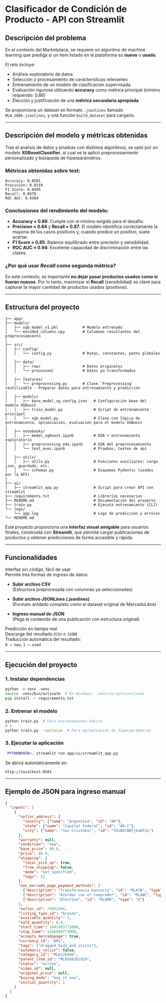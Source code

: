# Clasificador de Condición de Producto - API con Streamlit

## Descripción del problema

En el contexto del Marketplace, se requiere un algoritmo de machine learning que prediga si un ítem listado en la plataforma es **nuevo** o **usado**.

El reto incluye:

- Análisis exploratorio de datos
- Selección y procesamiento de características relevantes
- Entrenamiento de un modelo de clasificación supervisada
- Evaluación rigurosa utilizando **accuracy** como métrica principal (mínimo requerido: 0.86)
- Elección y justificación de una **métrica secundaria apropiada**

Se proporciona un dataset en formato `.jsonlines` llamado `MLA_100k.jsonlines`, y una función `build_dataset` para cargarlo.

---

## Descripción del modelo y métricas obtenidas

Tras el análisis de datos y pruebas con distintos algoritmos, se optó por un modelo **XGBoostClassifier**, al cual se le aplicó preprocesamiento personalizado y búsqueda de hiperparámetros.

### Métricas obtenidas sobre test:

```
Accuracy: 0.8581
Precision: 0.8319
F1 Score: 0.8495
Recall: 0.8678
ROC AUC: 0.9364
```

### Conclusiones del rendimiento del modelo:

- **Accuracy ≈ 0.86**: Cumple con el mínimo exigido para el desafío.
- **Precision ≈ 0.84** y **Recall ≈ 0.87**: El modelo identifica correctamente la mayoría de los casos positivos y, cuando predice un positivo, suele acertar.
- **F1 Score ≈ 0.85**: Balance equilibrado entre precisión y sensibilidad.
- **ROC AUC ≈ 0.94**: Excelente capacidad de discriminación entre las clases.

### ¿Por qué usar *Recall* como segunda métrica?

En este contexto, es importante **no dejar pasar productos usados como si fueran nuevos**. Por lo tanto, maximizar el **Recall** (sensibilidad) es clave para capturar la mayor cantidad de productos usados (positivos).

---

## Estructura del proyecto

```
├── app/
├── models/
│   ├── xgb_model_v1.pkl           # Modelo entrenado
│   └── encoded_columns.npy        # Columnas resultantes del preprocesamiento
│
├── src/
│   ├── config/
│   │   └── config.py              # Rutas, constantes, paths globales
│
│   ├── data/
│   │   ├── raw/                   # Datos originales
│   │   └── processed/             # Datos ya transformados
│
│   ├── features/
│   │   └── preprocessing.py       # Clase `Preprocessing` reutilizable - Preparar datos para entrenamiento y prediccion
│
│   ├── models/
│   │   ├── base_model_xg_config.json   # Configuración base del modelo XGBoost
│   │   ├── train_model.py              # Script de entrenamiento principal
│   │   └── xgb_model.py                # Clase con lógica de entrenamiento, optimización, evaluación para el modelo XGBoost
│
│   ├── notebooks/
│   │   ├── model_xgboost.ipynb         # EDA + entrenamiento exploratorio
│   │   ├── preprocessing_eda.ipynb     # EDA del preprocesamiento
│   │   └── test_exec.ipynb             # Pruebas, testeo de api
│
│   ├── utils/
│   │   ├── utils.py                    # Funciones auxiliares: carga json, guardado, etc.
│   │   └── schemas.py                  # Esquemas Pydantic (usados por la API)
|
├── ui/
│   ├── streamlit_app.py                # Script para crear API con streamlit
├── requirements.txt                    # Librerías necesarias
├── README.md                           # Documentación del proyecto
├── train.py                            # Ejecuta entrenamiento (CLI)
└── logs/
    └── app.log                         # Logs de predicción y errores
└── README.md

```
Este proyecto proporciona una **interfaz visual amigable** para usuarios finales, construida con **Streamlit**, que permite cargar publicaciones de productos y obtener predicciones de forma accesible y rápida.

---

## Funcionalidades

Interfaz sin código, fácil de usar  
Permite tres formas de ingreso de datos:

- **Subir archivo CSV**  
  (Estructura preprocesada con columnas ya seleccionadas)

- **Subir archivo JSONLines (.jsonlines)**  
  (Formato anidado completo como el dataset original de MercadoLibre)

- **Ingreso manual de JSON**  
  (Pega el contenido de una publicación con estructura original)

Predicción en tiempo real  
Descarga del resultado (`CSV` o `JSON`)  
Traducción automática del resultado:  
`0 → new`, `1 → used`

---

## Ejecución del proyecto

### 1. Instalar dependencias

```bash
python -m venv .venv
source .venv/bin/activate  # En Windows: .venv\Scripts\activate
pip install -r requirements.txt
```

### 2. Entrenar el modelo

```bash
python train.py  # Para entrenamiento básico
# o
python train.py --optimize  # Para optimización de hiperparámetros
```

### 3. Ejecutar la aplicación

```bash
 PYTHONPATH=. streamlit run app/ui/streamlit_app.py
```

Se abrirá automáticamente en:

```
http://localhost:8501
```

---

## Ejemplo de JSON para ingreso manual

```json
{
  "inputs": [
    {
      "seller_address": {
        "country": {"name": "Argentina", "id": "AR"},
        "state": {"name": "Capital Federal", "id": "AR-C"},
        "city": {"name": "San Cristóbal", "id": "TUxBQlNBTjkwNTZa"}
      },
      "warranty": null,
      "condition": "new",
      "base_price": 80.0,
      "price": 80.0,
      "shipping": {
        "local_pick_up": true,
        "free_shipping": false,
        "mode": "not_specified",
        "tags": []
      },
      "non_mercado_pago_payment_methods": [
        {"description": "Transferencia bancaria", "id": "MLATB", "type": "G"},
        {"description": "Acordar con el comprador", "id": "MLAWC", "type": "G"},
        {"description": "Efectivo", "id": "MLAMO", "type": "G"}
      ],
      "seller_id": 74952096,
      "listing_type_id": "bronze",
      "available_quantity": 1,
      "sold_quantity": 0.0,
      "start_time": 1441485773000,
      "stop_time": 1446669773000,
      "accepts_mercadopago": true,
      "currency_id": "ARS",
      "tags": ["dragged_bids_and_visits"],
      "automatic_relist": false,
      "category_id": "MLA126406",
      "parent_item_id": "MLA568261029",
      "status": "active",
      "video_id": null,
      "original_price": null,
      "buying_mode": "buy_it_now",
      "initial_quantity": 1
    }
  ]
}
```
